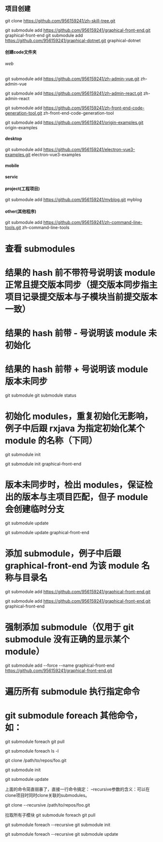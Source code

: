 ## 项目创建
git clone https://github.com/956159241/zh-skill-tree.git

git submodule add https://github.com/956159241/graphical-front-end.git graphical-front-end
git submodule add https://github.com/956159241/graphical-dotnet.git graphical-dotnet

#### 创建code文件夹

###### web
git submodule add https://github.com/956159241/zh-admin-vue.git zh-admin-vue

git submodule add https://github.com/956159241/zh-admin-react.git zh-admin-react

git submodule add https://github.com/956159241/zh-front-end-code-generation-tool.git zh-front-end-code-generation-tool

git submodule add https://github.com/956159241/origin-examples.git origin-examples

#### desktop
git submodule add https://github.com/956159241/electron-vue3-examples.git electron-vue3-examples

#### mobile

#### servic

#### project(工程项目)
git submodule add https://github.com/956159241/myblog.git myblog

#### other(其他程序)
git submodule add https://github.com/956159241/zh-command-line-tools.git zh-command-line-tools


# 查看 submodules
# 结果的 hash 前不带符号说明该 module 正常且提交版本同步（提交版本同步指主项目记录提交版本与子模块当前提交版本一致）
# 结果的 hash 前带 - 号说明该 module 未初始化
# 结果的 hash 前带 + 号说明该 module 版本未同步
git submodule
git submodule status

# 初始化 modules，重复初始化无影响，例子中后跟 rxjava 为指定初始化某个 module 的名称（下同）
git submodule init

git submodule init graphical-front-end

# 版本未同步时，检出 modules，保证检出的版本与主项目匹配，但子 module 会创建临时分支
git submodule update

git submodule update graphical-front-end

# 添加 submodule，例子中后跟 graphical-front-end 为该 module 名称与目录名
git submodule add https://github.com/956159241/graphical-front-end.git

git submodule add https://github.com/956159241/graphical-front-end.git graphical-front-end

# 强制添加 submodule（仅用于 git submodule 没有正确的显示某个 module）
git submodule add --force --name graphical-front-end https://github.com/956159241/graphical-front-end.git

# 遍历所有 submodule 执行指定命令
# git submodule foreach 其他命令，如：
git submodule foreach git pull

git submodule foreach ls -l


git clone /path/to/repos/foo.git

git submodule init

git submodule update

上面的命令简直弱暴了，直接一行命令搞定：
–recursive参数的含义：可以在clone项目时同时clone关联的submodules。

git clone --recursive /path/to/repos/foo.git


拉取所有子模块
git submodule foreach git pull

git submodule foreach --recursive git submodule init 

git submodule foreach --recursive git submodule update 

